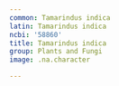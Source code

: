 ```yaml
---
common: Tamarindus indica
latin: Tamarindus indica
ncbi: '58860'
title: Tamarindus indica
group: Plants and Fungi
image: .na.character

---
```

